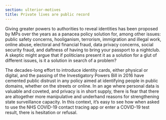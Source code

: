 ```yaml
---
section: ulterior-motives
title: Private lives are public record
---
```

Giving greater powers to authorities to reveal identities has been proposed by MPs over the years as a panacea policy solution for, among other issues: public safety concerns, hooliganism, terrorism, immigration and illegal work, online abuse, electoral and financial fraud, data privacy concerns, social security fraud, and daftness of having to bring your passport to a nightclub. A skeptic might argue that if politicians present it as a solution for a glut of different issues, is it a solution in search of a problem?

The decades-long effort to introduce identity cards, either physical or digital, and the passing of the Investigatory Powers Bill in 2016 have cemented public distrust in any policy aimed at identifying people in public domains, whether on the streets or online. In an age where personal data is valuable and coveted, and privacy is in short supply, there is fear that there are altogether more manipulative and underhand reasons for strengthening state surveillance capacity. In this context, it’s easy to see how when asked to use the NHS COVID-19 contact tracing app or enter a COVID-19 test result, there is hesitation or refusal.
